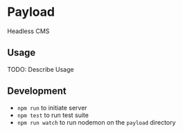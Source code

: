 # Payload

Headless CMS

## Usage

TODO: Describe Usage

## Development

- `npm run` to initiate server
- `npm test` to run test suite
- `npm run watch` to run nodemon on the `payload` directory